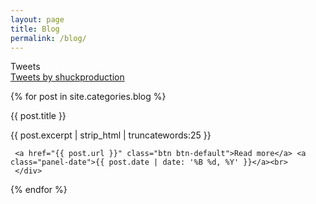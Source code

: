 ```yaml
---
layout: page
title: Blog
permalink: /blog/
---
```


<div class="blocks">
<div class="postblock">

<div class="panel panel-default panel-twitter">
  <div class="panel-heading">Tweets</div>
  <div class="panel-body">
    <a class="twitter-timeline" data-width="300" data-theme="light" data-link-color="#2B7BB9" href="https://twitter.com/shuckproduction">Tweets by shuckproduction</a> <script async src="//platform.twitter.com/widgets.js" charset="utf-8"></script>
  </div>
</div> 

<div class="blockofposts">

{% for post in site.categories.blog %}
<div class="panel panel-default panel-post">
  <div class="panel-heading">{{ post.title }}</div>
  <div class="panel-body">
	<p>{{ post.excerpt | strip_html | truncatewords:25 }}</p>


	 <a href="{{ post.url }}" class="btn btn-default">Read more</a> <a class="panel-date">{{ post.date | date: '%B %d, %Y' }}</a><br>
	 </div>

</div>

{% endfor %}
</div>
</div>